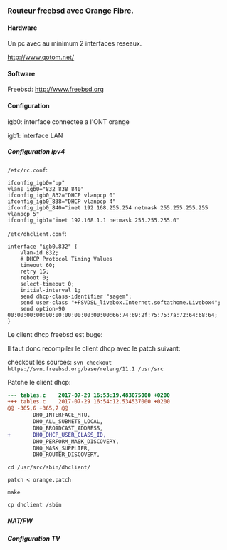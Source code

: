 ### Routeur freebsd avec Orange Fibre.

#### Hardware

Un pc avec au minimum 2 interfaces reseaux.

http://www.qotom.net/

#### Software

Freebsd: http://www.freebsd.org

#### Configuration

igb0: interface connectee a l'ONT orange

igb1: interface LAN

##### Configuration ipv4

`/etc/rc.conf`:

```
ifconfig_igb0="up"
vlans_igb0="832 838 840"
ifconfig_igb0_832="DHCP vlanpcp 0"
ifconfig_igb0_838="DHCP vlanpcp 4"
ifconfig_igb0_840="inet 192.168.255.254 netmask 255.255.255.255 vlanpcp 5"
ifconfig_igb1="inet 192.168.1.1 netmask 255.255.255.0"
```
`/etc/dhclient.conf`:

```
interface "igb0.832" {
    vlan-id 832;
    # DHCP Protocol Timing Values
    timeout 60;
    retry 15;
    reboot 0;
    select-timeout 0;
    initial-interval 1;
    send dhcp-class-identifier "sagem";
    send user-class "+FSVDSL_livebox.Internet.softathome.Livebox4";
    send option-90 00:00:00:00:00:00:00:00:00:00:00:66:74:69:2f:75:75:7a:72:64:68:64;
}
```

Le client dhcp freebsd est buge:

Il faut donc recompiler le client dhcp avec le patch suivant:

checkout les sources:
`svn checkout https://svn.freebsd.org/base/releng/11.1 /usr/src`


Patche le client dhcp:

```diff
--- tables.c    2017-07-29 16:53:19.483075000 +0200
+++ tables.c    2017-07-29 16:54:12.534537000 +0200
@@ -365,6 +365,7 @@
        DHO_INTERFACE_MTU,
        DHO_ALL_SUBNETS_LOCAL,
        DHO_BROADCAST_ADDRESS,
+       DHO_DHCP_USER_CLASS_ID,
        DHO_PERFORM_MASK_DISCOVERY,
        DHO_MASK_SUPPLIER,
        DHO_ROUTER_DISCOVERY,
```
`cd /usr/src/sbin/dhclient/`

`patch < orange.patch`

`make`

`cp dhclient /sbin`

##### NAT/FW

##### Configuration TV

